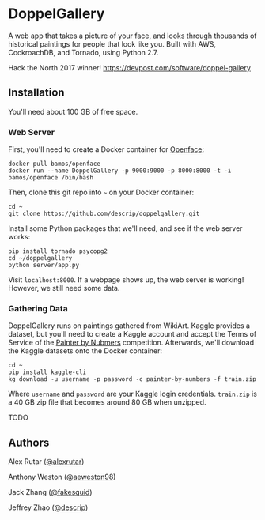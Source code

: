 # DoppelGallery

A web app that takes a picture of your face, and looks through thousands of historical paintings for people that look like you. Built with AWS, CockroachDB, and Tornado, using Python 2.7.

Hack the North 2017 winner! https://devpost.com/software/doppel-gallery

## Installation

You'll need about 100 GB of free space.

### Web Server

First, you'll need to create a Docker container for [Openface](https://cmusatyalab.github.io/openface/):
```
docker pull bamos/openface
docker run --name DoppelGallery -p 9000:9000 -p 8000:8000 -t -i bamos/openface /bin/bash
```
Then, clone this git repo into `~` on your Docker container:
```
cd ~
git clone https://github.com/descrip/doppelgallery.git
```
Install some Python packages that we'll need, and see if the web server works:
```
pip install tornado psycopg2
cd ~/doppelgallery
python server/app.py
```
Visit `localhost:8000`. If a webpage shows up, the web server is working! However, we still need some data.

### Gathering Data

DoppelGallery runs on paintings gathered from WikiArt. Kaggle provides a dataset, but you'll need to create a Kaggle account and accept the Terms of Service of the [Painter by Nubmers](https://www.kaggle.com/c/painter-by-numbers) competition. Afterwards, we'll download the Kaggle datasets onto the Docker container:
```
cd ~
pip install kaggle-cli
kg download -u username -p password -c painter-by-numbers -f train.zip
```
Where `username` and `password` are your Kaggle login credentials. `train.zip` is a 40 GB zip file that becomes around 80 GB when unzipped.

TODO

## Authors

Alex Rutar ([@alexrutar](https://github.com/alexrutar))

Anthony Weston ([@aeweston98](https://github.com/aeweston98))

Jack Zhang ([@fakesquid](https://github.com/fakesquid))

Jeffrey Zhao ([@descrip](https://github.com/descrip))
